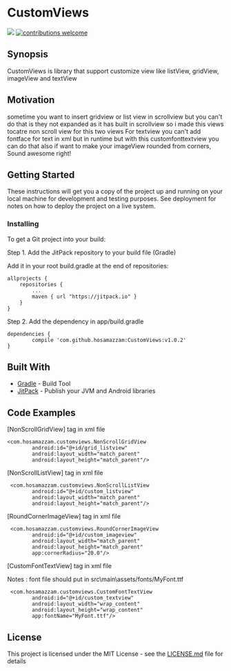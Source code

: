 # CustomViews
[![](https://jitpack.io/v/hosamazzam/CustomViews.svg)](https://jitpack.io/#hosamazzam/CustomViews)
[![contributions welcome](https://img.shields.io/badge/contributions-welcome-brightgreen.svg?style=flat)](https://github.com/hosamazzam/CustomViews/issues)
## Synopsis

CustomViews is library that support customize view like listView, gridView, imageView and textView

## Motivation

sometime you want to insert gridview or list view in scrollview but you can't do that is they not expanded as it has built in scrollview so i made this views tocatre non scroll view for this two views
For textview you can't add fontface for text in xml but in runtime but with this customfonttextview you can do that also if want to make your imageView rounded from corners, Sound awesome right!

## Getting Started

These instructions will get you a copy of the project up and running on your local machine for development and testing purposes. See deployment for notes on how to deploy the project on a live system.

### Installing

To get a Git project into your build:

Step 1. Add the JitPack repository to your build file (Gradle)

Add it in your root build.gradle at the end of repositories:

	allprojects {
		repositories {
			...
			maven { url "https://jitpack.io" }
		}
	}
  
Step 2. Add the dependency in app/build.gradle

	dependencies {
	        compile 'com.github.hosamazzam:CustomViews:v1.0.2'
	}

## Built With

* [Gradle](https://gradle.org/) - Build Tool
* [JitPack](https://jitpack.io/) - Publish your JVM and Android libraries

## Code Examples

[NonScrollGridView] tag in xml file

```
<com.hosamazzam.customviews.NonScrollGridView
        android:id="@+id/grid_listview"
        android:layout_width="match_parent"
        android:layout_height="match_parent"/>
```

[NonScrollListView] tag in xml file

```
 <com.hosamazzam.customviews.NonScrollListView
    	android:id="@+id/custom_listview"
        android:layout_width="match_parent"
        android:layout_height="match_parent"/>
```

[RoundCornerImageView] tag in xml file

```
 <com.hosamazzam.customviews.RoundCornerImageView
  	    android:id="@+id/custom_imageview"
        android:layout_width="match_parent"
        android:layout_height="match_parent"
        app:cornerRadius="20.0"/>
```

[CustomFontTextView] tag in xml file

Notes : font file should put in src\main\assets/fonts/MyFont.ttf

```
 <com.hosamazzam.customviews.CustomFontTextView
  	    android:id="@+id/custom_textview"
        android:layout_width="wrap_content"
        android:layout_height="wrap_content"
        app:fontName="MyFont.ttf"/>
```


## License
This project is licensed under the MIT License - see the [LICENSE.md](LICENSE.md) file for details

